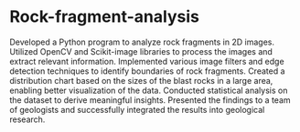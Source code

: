# Rock-fragment-analysis
Developed a Python program to analyze rock fragments in 2D images.
Utilized OpenCV and Scikit-image libraries to process the images and extract relevant information.
Implemented various image filters and edge detection techniques to identify boundaries of rock fragments.
Created a distribution chart based on the sizes of the blast rocks in a large area, enabling better visualization of the data.
Conducted statistical analysis on the dataset to derive meaningful insights.
Presented the findings to a team of geologists and successfully integrated the results into geological research.
